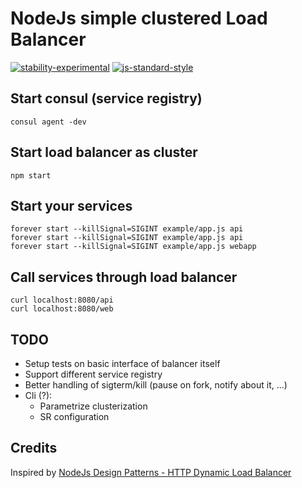 # NodeJs simple clustered Load Balancer

[![stability-experimental](https://img.shields.io/badge/stability-experimental-orange.svg)](https://github.com/emersion/stability-badges#experimental)
[![js-standard-style](https://img.shields.io/badge/code%20style-standard-brightgreen.svg?style=flat)](https://standardjs.com/)

## Start consul (service registry)
```
consul agent -dev
```

## Start load balancer as cluster
```
npm start
```

## Start your services
```
forever start --killSignal=SIGINT example/app.js api
forever start --killSignal=SIGINT example/app.js api
forever start --killSignal=SIGINT example/app.js webapp
```

## Call services through load balancer
```
curl localhost:8080/api
curl localhost:8080/web
```

## TODO
- Setup tests on basic interface of balancer itself
- Support different service registry
- Better handling of sigterm/kill (pause on fork, notify about it, ...)
- Cli (?):
  - Parametrize clusterization
  - SR configuration

## Credits
Inspired by [NodeJs Design Patterns - HTTP Dynamic Load Balancer](https://github.com/PacktPublishing/Node.js-Design-Patterns-Third-Edition/tree/master/12-scalability-and-architectural-patterns/06-http-dynamic-load-balancer)